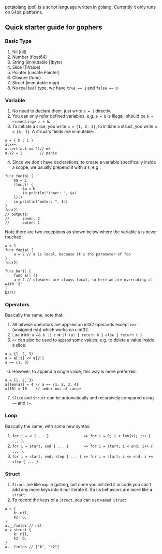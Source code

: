 potatolang (pol) is a script language written in golang. Currently it only runs on 64bit platforms.

## Quick starter guide for gophers

### Basic Type
1. Nil (nil)
2. Number (float64)
3. String (immutable []byte)
4. Slice ([]Value)
5. Pointer (unsafe.Pointer)
6. Closure (func)
7. Struct (immutable map)
8. No real `bool` type, we have `true == 1` and `false == 0`

### Variable
1. No need to declare them, just write `a = 1` directly.
2. You can only refer defined variables, e.g. `a = b` is illegal, should be `b = <something> a = b`.
3. To initiate a slice, you write `a = {1, 2, 3}`, to initiate a struct, you write `a = {k: 1}`. A struct's fields are immutable:
```
a = { k : 1 }
a.k++
assert(a.k == 2)// ok
a.k2 = 2        // panic
```
4. Since we don't have declarations, to create a variable specifically inside a scope, we usually prepend it with a `$`, e.g.:
```
func foo(b) {
    $a = 1
    (func() {
        $a = b
        io.println("inner: ", $a)
    })()
    io.println("outer: ", $a)
}
foo(2)
// outputs:
//      inner: 2
//      outer: 1
```
Note there are two exceptions as shown below where the variable `a` is never touched:
```
a = 1
func foo(a) {
    a = 2 // a is local, because it's the parameter of foo
} 
foo(2)

func bar() {
    func a() {}
    a = 2 // closures are always local, so here we are overriding it with '2'
}
bar()
```

### Operators
Basically the same, note that:
1. All bitwise operators are applied on int32 operands except `>>>` (unsigned rsh) which works on uint32.
2. Lua trick: `a && b || c` => `if (a) { return b } else { return c }`
3. `<<` can also be used to `append` some values, e.g. to delete a value inside a slice: 
```
a = {1, 2, 3} 
a = a[:1] << a[2:]
a == {1, 3}
```
6. However, to append a single value, this way is more preferred:
```
a = {1, 2, 3}
a[len(a)] = 4 // a == {1, 2, 3, 4}
a[10] = 10    // index out of range
```
7. `Slice` and `Struct` can be automatically and recursively compared using `==` and `!=`.

### Loop
Basically the same, with some new syntax:
1. `for i = v { ... }                => for i = 0; i < len(v); i++ { ... }`.
2. `for i = start, end { ... }       => for i = start; i < end; i++ { ... }`.
3. `for i = start, end, step { ... } => for i = start; i <= end; i += step { ... }`.

### Struct
1. `Struct` are like `map` in golang, but once you initized it in code you can't add any more keys into it nor iterate it. So its behaviors are more like a `struct`.
2. To record the keys of a `Struct`, you can use `Named Struct`:
```
a = {
    k: nil,
    k2: 0,
}
a.__fields // nil
a = struct {
    k: nil,
    k2: 0,
}
a.__fields // ["k", "k2"]
```
